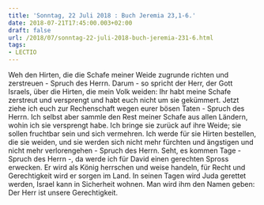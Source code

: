 ```yaml
---
title: 'Sonntag, 22 Juli 2018 : Buch Jeremia 23,1-6.'
date: 2018-07-21T17:45:00.003+02:00
draft: false
url: /2018/07/sonntag-22-juli-2018-buch-jeremia-231-6.html
tags: 
- LECTIO
---
```


Weh den Hirten, die die Schafe meiner Weide zugrunde richten und zerstreuen - Spruch des Herrn. Darum - so spricht der Herr, der Gott Israels, über die Hirten, die mein Volk weiden: Ihr habt meine Schafe zerstreut und versprengt und habt euch nicht um sie gekümmert. Jetzt ziehe ich euch zur Rechenschaft wegen eurer bösen Taten - Spruch des Herrn. Ich selbst aber sammle den Rest meiner Schafe aus allen Ländern, wohin ich sie versprengt habe. Ich bringe sie zurück auf ihre Weide; sie sollen fruchtbar sein und sich vermehren. Ich werde für sie Hirten bestellen, die sie weiden, und sie werden sich nicht mehr fürchten und ängstigen und nicht mehr verlorengehen - Spruch des Herrn. Seht, es kommen Tage - Spruch des Herrn -, da werde ich für David einen gerechten Spross erwecken. Er wird als König herrschen und weise handeln, für Recht und Gerechtigkeit wird er sorgen im Land. In seinen Tagen wird Juda gerettet werden, Israel kann in Sicherheit wohnen. Man wird ihm den Namen geben: Der Herr ist unsere Gerechtigkeit.